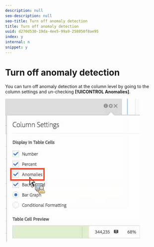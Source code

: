 ```yaml
---
description: null
seo-description: null
seo-title: Turn off anomaly detection
title: Turn off anomaly detection
uuid: d270d530-19da-4ee5-99a9-258050f8ae95
index: y
internal: n
snippet: y
---
```


# Turn off anomaly detection

You can turn off anomaly detection at the column level by going to the column settings and un-checking **[!UICONTROL Anomalies]**.

![](assets/turnoff_anomalies.png)

